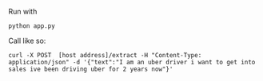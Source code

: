 Run with

`python app.py`


Call like so:

```
curl -X POST  [host address]/extract -H "Content-Type: application/json" -d '{"text":"I am an uber driver i want to get into sales ive been driving uber for 2 years now"}'
```
